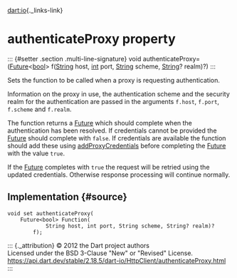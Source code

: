 [dart:io](../../dart-io/dart-io-library){._links-link}

authenticateProxy property
==========================

::: {#setter .section .multi-line-signature}
void
authenticateProxy=([Future](../../dart-async/future-class)\<[bool](../../dart-core/bool-class)\>
f([String](../../dart-core/string-class) host,
[int](../../dart-core/int-class) port,
[String](../../dart-core/string-class) scheme,
[String](../../dart-core/string-class)? realm)?)
:::

Sets the function to be called when a proxy is requesting
authentication.

Information on the proxy in use, the authentication scheme and the
security realm for the authentication are passed in the arguments
`f.host`, `f.port`, `f.scheme` and `f.realm`.

The function returns a [Future](../../dart-async/future-class) which
should complete when the authentication has been resolved. If
credentials cannot be provided the
[Future](../../dart-async/future-class) should complete with `false`. If
credentials are available the function should add these using
[addProxyCredentials](addproxycredentials) before completing the
[Future](../../dart-async/future-class) with the value `true`.

If the [Future](../../dart-async/future-class) completes with `true` the
request will be retried using the updated credentials. Otherwise
response processing will continue normally.

Implementation {#source}
--------------

``` {.language-dart data-language="dart"}
void set authenticateProxy(
    Future<bool> Function(
            String host, int port, String scheme, String? realm)?
        f);
```

::: {._attribution}
© 2012 the Dart project authors\
Licensed under the BSD 3-Clause \"New\" or \"Revised\" License.\
<https://api.dart.dev/stable/2.18.5/dart-io/HttpClient/authenticateProxy.html>
:::
